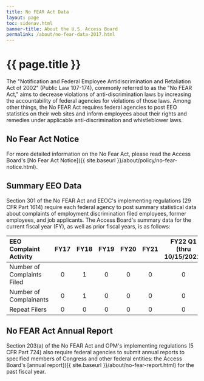 ```yaml
---
title: No FEAR Act Data
layout: page
toc: sidenav.html
banner-title: About the U.S. Access Board
permalink: /about/no-fear-data-2017.html
---
```


# {{ page.title }}

The "Notification and Federal Employee Antidiscrimination and Retaliation Act of 2002" (Public Law 107-174), commonly referred to as the "No FEAR Act," aims to decrease violations of anti-discrimination laws by increasing the accountability of federal agencies for violations of those laws.  Among other things, the No FEAR Act requires federal agencies to post EEO statistics on their web sites and inform employees about their rights and remedies under applicable anti-discrimination and whistleblower laws.

## No Fear Act Notice

For more detailed information on the No Fear Act, please read the Access Board's [No Fear Act Notice]({{ site.baseurl }}/about/policy/no-fear-notice.html).

## Summary EEO Data

Section 301 of the No FEAR Act and EEOC's implementing regulations (29 CFR Part 1614) require each federal agency to post summary statistical data about complaints of employment discrimination filed employees, former employees, and job applicants.  The Access Board's summary data for the current fiscal year (FY), as well as prior fiscal years, is as follows:

| EEO Complaint Activity     | FY17  | FY18  | FY19  | FY20  | FY21  | FY22 Q1 (thru 10/15/2021) |
| :------------------------- | :---: | :---: | :---: | :---: | :---: | :-----------------------: |
| Number of Complaints Filed | 0     | 1     | 0     | 0     | 0     | 0                         |
| Number of Complainants     | 0     | 1     | 0     | 0     | 0     | 0                         |
| Repeat Filers              | 0     | 0     | 0     | 0     | 0     | 0                         |

## No FEAR Act Annual Report

Section 203(a) of the No FEAR Act and OPM's implementing regulations (5 CFR Part 724) also require federal agencies to submit annual reports to specified members of Congress and other federal entities: the Access Board's [annual report]({{ site.baseurl }}/about/no-fear-report.html) for the past fiscal year.
